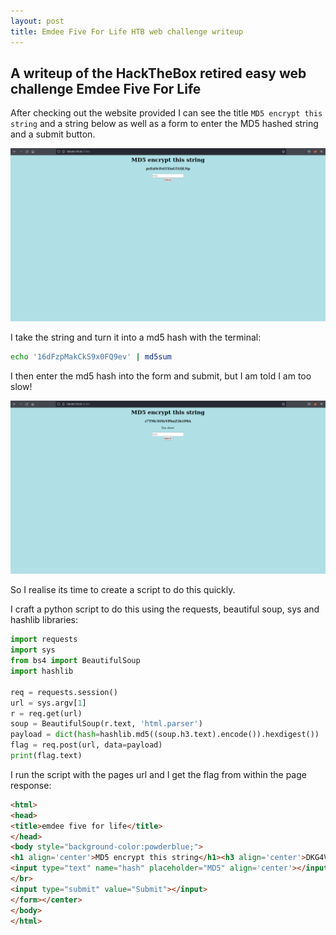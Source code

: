 ```yaml
---
layout: post
title: Emdee Five For Life HTB web challenge writeup
---
```


## A writeup of the HackTheBox retired easy web challenge Emdee Five For Life

After checking out the website provided I can see the title `MD5 encrypt this string` and a string below as well as a form to enter the MD5 hashed string and a submit button.  

[<img src="../images/emdee_five_for_life/home.png"
  style="width: 800px;"/>](../images/home.png)

I take the string and turn it into a md5 hash with the terminal:

```bash
echo '16dFzpMakCkS9x0FQ9ev' | md5sum
```

I then enter the md5 hash into the form and submit, but I am told I am too slow!

[<img src="../images/emdee_five_for_life/too_slow.png"
  style="width: 800px;"/>](../images/too_slow.png)

So I realise its time to create a script to do this quickly. 

I craft a python script to do this using the requests, beautiful soup, sys and hashlib libraries:

```python
import requests
import sys
from bs4 import BeautifulSoup
import hashlib

req = requests.session()
url = sys.argv[1]
r = req.get(url)
soup = BeautifulSoup(r.text, 'html.parser')
payload = dict(hash=hashlib.md5((soup.h3.text).encode()).hexdigest())
flag = req.post(url, data=payload)
print(flag.text)
```

I run the script with the pages url and I get the flag from within the page response:

```html
<html>
<head>
<title>emdee five for life</title>
</head>
<body style="background-color:powderblue;">
<h1 align='center'>MD5 encrypt this string</h1><h3 align='center'>DKG4V1dlh5lwX3ItYvih</h3><p align='center'>HTB{N1c3_ScrIpt1nG_B0i!}</p><center><form action="" method="post">
<input type="text" name="hash" placeholder="MD5" align='center'></input>
</br>
<input type="submit" value="Submit"></input>
</form></center>
</body>
</html>
```
